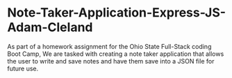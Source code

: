 # Note-Taker-Application-Express-JS-Adam-Cleland
As part of a homework assignment for the Ohio State Full-Stack coding Boot Camp, We are tasked with creating a note taker application that allows the user to write and save notes and have them save into a JSON file for future use.
